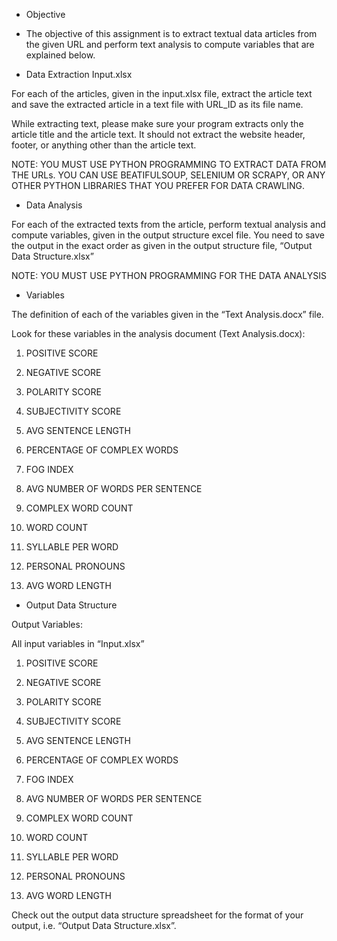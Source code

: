 * Objective

- The objective of this assignment is to extract textual data articles from the given URL and perform text analysis to compute variables that are explained below. 

* Data Extraction
Input.xlsx

For each of the articles, given in the input.xlsx file, extract the article text and save the extracted article in a text file with URL_ID as its file name.

While extracting text, please make sure your program extracts only the article title and the article text. It should not extract the website header, footer, or anything other than the article text. 

NOTE: YOU MUST USE PYTHON PROGRAMMING TO EXTRACT DATA FROM THE URLs. YOU CAN USE BEATIFULSOUP, SELENIUM OR SCRAPY, OR ANY OTHER PYTHON LIBRARIES THAT YOU PREFER FOR DATA CRAWLING. 


* Data Analysis

For each of the extracted texts from the article, perform textual analysis and compute variables, given in the output structure excel file. You need to save the output in the exact order as given in the output structure file, “Output Data Structure.xlsx”

NOTE: YOU MUST USE PYTHON PROGRAMMING FOR THE DATA ANALYSIS

* Variables

The definition of each of the variables given in the “Text Analysis.docx” file.

Look for these variables in the analysis document (Text Analysis.docx):

1. POSITIVE SCORE

2. NEGATIVE SCORE

3. POLARITY SCORE

4. SUBJECTIVITY SCORE

5. AVG SENTENCE LENGTH

6. PERCENTAGE OF COMPLEX WORDS

7. FOG INDEX

8. AVG NUMBER OF WORDS PER SENTENCE

9. COMPLEX WORD COUNT

10. WORD COUNT

11. SYLLABLE PER WORD

12. PERSONAL PRONOUNS

13. AVG WORD LENGTH


* Output Data Structure

Output Variables: 

All input variables in “Input.xlsx”

1. POSITIVE SCORE

2. NEGATIVE SCORE

3. POLARITY SCORE

5. SUBJECTIVITY SCORE

6. AVG SENTENCE LENGTH

7. PERCENTAGE OF COMPLEX WORDS

8. FOG INDEX

9. AVG NUMBER OF WORDS PER SENTENCE

10. COMPLEX WORD COUNT

11. WORD COUNT

12. SYLLABLE PER WORD

13. PERSONAL PRONOUNS

14. AVG WORD LENGTH

Check out the output data structure spreadsheet for the format of your output, i.e. “Output Data Structure.xlsx”.

